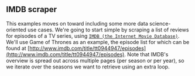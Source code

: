 ## IMDB scraper

This examples moves on toward including some more data science-oriented use cases. We're going to start simple by scraping a list of reviews for episodes of a TV series, using [`IMDB (the Internet Movie Database)`](https://www.imdb.com/). We'll use Game of Thrones as an example, the episode list for which can be found at [http://www.imdb.com/title/tt0944947/episodes](http://www.imdb.com/title/tt0944947/episodes). Note that IMDB's overview is spread out across multiple pages (per season or per year), so we iterate over the seasons we want to retrieve using an extra loop.
